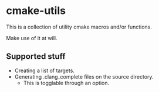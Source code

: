 cmake-utils
===========

This is a collection of utility cmake macros and/or functions.

Make use of it at will.

Supported stuff
---------------

* Creating a list of targets.
* Generating .clang_complete files on the source directory.
  * This is togglable through an option.
